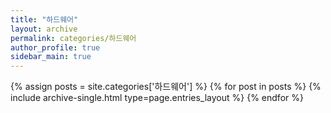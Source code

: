 ```yaml
---
title: "하드웨어"
layout: archive
permalink: categories/하드웨어
author_profile: true
sidebar_main: true
---
```


{% assign posts = site.categories['하드웨어'] %}
{% for post in posts %} {% include archive-single.html type=page.entries_layout %} {% endfor %}
